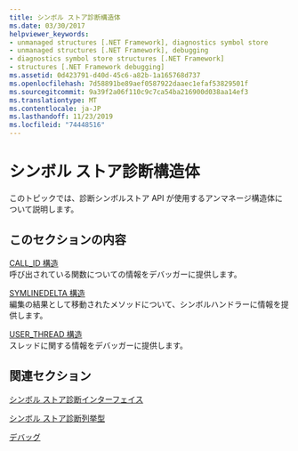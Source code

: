 ```yaml
---
title: シンボル ストア診断構造体
ms.date: 03/30/2017
helpviewer_keywords:
- unmanaged structures [.NET Framework], diagnostics symbol store
- unmanaged structures [.NET Framework], debugging
- diagnostics symbol store structures [.NET Framework]
- structures [.NET Framework debugging]
ms.assetid: 0d423791-d40d-45c6-a82b-1a165768d737
ms.openlocfilehash: 7d58891be89aef0587922daaec1efaf53829501f
ms.sourcegitcommit: 9a39f2a06f110c9c7ca54ba216900d038aa14ef3
ms.translationtype: MT
ms.contentlocale: ja-JP
ms.lasthandoff: 11/23/2019
ms.locfileid: "74448516"
---
```

# <a name="diagnostics-symbol-store-structures"></a>シンボル ストア診断構造体
このトピックでは、診断シンボルストア API が使用するアンマネージ構造体について説明します。  
  
## <a name="in-this-section"></a>このセクションの内容  
 [CALL_ID 構造](../../../../docs/framework/unmanaged-api/diagnostics/call-id-structure.md)  
 呼び出されている関数についての情報をデバッガーに提供します。  
  
 [SYMLINEDELTA 構造](../../../../docs/framework/unmanaged-api/diagnostics/symlinedelta-structure.md)  
 編集の結果として移動されたメソッドについて、シンボルハンドラーに情報を提供します。  
  
 [USER_THREAD 構造](../../../../docs/framework/unmanaged-api/diagnostics/user-thread-structure.md)  
 スレッドに関する情報をデバッガーに提供します。  
  
## <a name="related-sections"></a>関連セクション  
 [シンボル ストア診断インターフェイス](../../../../docs/framework/unmanaged-api/diagnostics/diagnostics-symbol-store-interfaces.md)  
  
 [シンボル ストア診断列挙型](../../../../docs/framework/unmanaged-api/diagnostics/diagnostics-symbol-store-enumerations.md)  
  
 [デバッグ](../../../../docs/framework/unmanaged-api/debugging/index.md)
